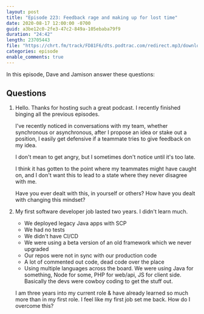 ```yaml
---
layout: post
title: "Episode 223: Feedback rage and making up for lost time"
date: 2020-08-17 12:00:00 -0700
guid: a3be12c0-2fe3-47c2-849a-105ebaba79f9
duration: "24:42"
length: 23705443
file: "https://chrt.fm/track/FD81F6/dts.podtrac.com/redirect.mp3/download.softskills.audio/sse-223.mp3"
categories: episode
enable_comments: true
---
```


In this episode, Dave and Jamison answer these questions:

## Questions

1. Hello. Thanks for hosting such a great podcast. I recently finished binging all the previous episodes.
   
   I've recently noticed in conversations with my team, whether synchronous or asynchronous, after I propose an idea or stake out a position, I easily get defensive if a teammate tries to give feedback on my idea.
   
   I don't mean to get angry, but I sometimes don't notice until it's too late.
   
   I think it has gotten to the point where my teammates might have caught on, and I don't want this to lead to a state where they never disagree with me.
   
   Have you ever dealt with this, in yourself or others? How have you dealt with changing this mindset?


2. My first software developer job lasted two years. I didn't learn much.
   
   - We deployed legacy Java apps with SCP
   - We had no tests
   - We didn't have CI/CD
   - We were using a beta version of an old framework which we never upgraded
   - Our repos were not in sync with our production code
   - A lot of commented out code, dead code over the place
   - Using multiple languages across the board. We were using Java for something, Node for some, PHP for web/api, JS for client side. Basically the devs were cowboy coding to get the stuff out.
   
   I am three years into my current role & have already learned so much more than in my first role. I feel like my first job set me back. How do I overcome this?
